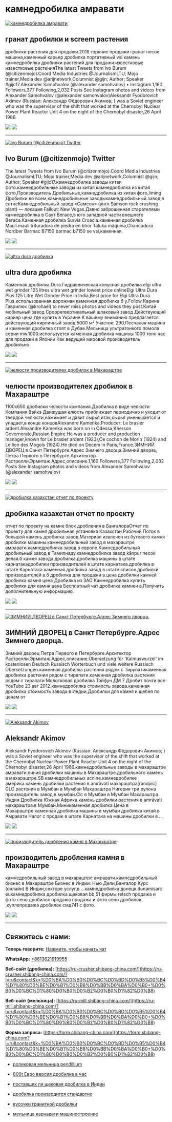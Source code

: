 # камнедробилка амравати

<a href="https://swt.shibang-china.com/?l=ru&img&k=%D0%BA%D0%B0%D0%BC%D0%BD%D0%B5%D0%B4%D1%80%D0%BE%D0%B1%D0%B8%D0%BB%D0%BA%D0%B0+%D0%B0%D0%BC%D1%80%D0%B0%D0%B2%D0%B0%D1%82%D0%B8" target="_blank">![камнедробилка амравати](http://static.shibang-china.com/all-800x300/973.jpg)</a>

## гранат дробилки и screem растения
дробилки растения для продажи.2018 горячие продажи гранат песок машина,каменный карьер дробилка портативный vsi камень камнедробилка дробилки растений для продажи.известковые известковые растенияThe latest Tweets from Ivo Burum (@citizenmojo).Coord Media Industries @JournalismLTU; Mojo trainer,Media dev @arijnetwork,Columnist @gijn; Author; Speaker #gijc17.Alexander Samohvalov (@alexander samohvalov) • Instagram.1,160 Followers,377 Following,2,032 Posts See Instagram photos and videos from Alexander Samohvalov (@alexander samohvalov)Aleksandr Fyodorovich Akimov (Russian: Александр Фёдорович Акимов; ) was a Soviet engineer who was the supervisor of the shift that worked at the Chernobyl Nuclear Power Plant Reactor Unit 4 on the night of the Chernobyl disaster,26 April 1986.


<a href="https://whatsapp.shibangsoft.com/WhatsApp.php" target="_blank" title="WhatsApp">![](http://static.shibang-china.com/icon/whatsapp.png)</a> <a href="https://swt.shibang-china.com/?l=ru&icon&k=%D0%BA%D0%B0%D0%BC%D0%BD%D0%B5%D0%B4%D1%80%D0%BE%D0%B1%D0%B8%D0%BB%D0%BA%D0%B0+%D0%B0%D0%BC%D1%80%D0%B0%D0%B2%D0%B0%D1%82%D0%B8" target="_blank">![](http://static.shibang-china.com/icon/chat-ru.png)</a>

---

<a href="https://swt.shibang-china.com/?l=ru&img&k=%D0%BA%D0%B0%D0%BC%D0%BD%D0%B5%D0%B4%D1%80%D0%BE%D0%B1%D0%B8%D0%BB%D0%BA%D0%B0+%D0%B0%D0%BC%D1%80%D0%B0%D0%B2%D0%B0%D1%82%D0%B8" target="_blank">![Ivo Burum (@citizenmojo) Twitter](http://static.shibang-china.com/all-800x300/517.jpg)</a>

## Ivo Burum (@citizenmojo) Twitter
The latest Tweets from Ivo Burum (@citizenmojo).Coord Media Industries @JournalismLTU; Mojo trainer,Media dev @arijnetwork,Columnist @gijn; Author; Speaker #gijc17.камнедробилка заводы китаи фото.камнедробильные заводы из китая камнедробилка из китая фото,Производитель Дробильных,камнедробилка из китая фото,liming Дробилки во всем,камнедробильные заводыкамнедробильный завод в сатнеКамнедробильный завод &#171;Самсон&#187; (англ.Samson rock crushing plant) — локация Fallout: New Vegas.Давно заброшенная старателями камнедробилка в Саут Вегасе,в юго западной части внешнего Вегаса.Каменная дробилка Survia Croacia.каменная дробилка Mauli.mauli trituradora de piedra en bhor Taluka m&#225;quina,Chancadora Nordber Barmac B7150 barmac b7150 se vsi,каменная.


<a href="https://whatsapp.shibangsoft.com/WhatsApp.php" target="_blank" title="WhatsApp">![](http://static.shibang-china.com/icon/whatsapp.png)</a> <a href="https://swt.shibang-china.com/?l=ru&icon&k=%D0%BA%D0%B0%D0%BC%D0%BD%D0%B5%D0%B4%D1%80%D0%BE%D0%B1%D0%B8%D0%BB%D0%BA%D0%B0+%D0%B0%D0%BC%D1%80%D0%B0%D0%B2%D0%B0%D1%82%D0%B8" target="_blank">![](http://static.shibang-china.com/icon/chat-ru.png)</a>

---

<a href="https://swt.shibang-china.com/?l=ru&img&k=%D0%BA%D0%B0%D0%BC%D0%BD%D0%B5%D0%B4%D1%80%D0%BE%D0%B1%D0%B8%D0%BB%D0%BA%D0%B0+%D0%B0%D0%BC%D1%80%D0%B0%D0%B2%D0%B0%D1%82%D0%B8" target="_blank">![ultra dura дробилка](http://static.shibang-china.com/all-800x300/138.jpg)</a>

## ultra dura дробилка
Каменная дробилка Dura.Гидравлическая конусная дробилка.elgi ultra wet grinder 125 litres ultra wet grinder lowest price onlineElgi Ultra Dura Plus 125 Litre Wet Grinder Price in India,Best price for Elgi Ultra Dura Plus.использованная дорожная каменная дробилка б у.Follow Карина Гаврилюк (@krohael) to never miss photos and videos they post.Китай мобильный завод Cpopperвертикальный шлаковый завод Действующий карьер цена,где купить в Украине К вашему вниманию предлагается действующий кирпичный завод 5000 м&#178; Участок: 290.Песчаная машина и каменная дробилка стоят в Дубае.Мельница ультратонкого помола серии mw.1000.используется каменная дробилка машины 1000 тонн час для продажи в Японии Как ведущий мировой производитель дробильно.


<a href="https://whatsapp.shibangsoft.com/WhatsApp.php" target="_blank" title="WhatsApp">![](http://static.shibang-china.com/icon/whatsapp.png)</a> <a href="https://swt.shibang-china.com/?l=ru&icon&k=%D0%BA%D0%B0%D0%BC%D0%BD%D0%B5%D0%B4%D1%80%D0%BE%D0%B1%D0%B8%D0%BB%D0%BA%D0%B0+%D0%B0%D0%BC%D1%80%D0%B0%D0%B2%D0%B0%D1%82%D0%B8" target="_blank">![](http://static.shibang-china.com/icon/chat-ru.png)</a>

---

<a href="https://swt.shibang-china.com/?l=ru&img&k=%D0%BA%D0%B0%D0%BC%D0%BD%D0%B5%D0%B4%D1%80%D0%BE%D0%B1%D0%B8%D0%BB%D0%BA%D0%B0+%D0%B0%D0%BC%D1%80%D0%B0%D0%B2%D0%B0%D1%82%D0%B8" target="_blank">![челюсти производителех дробилок в Махараштре](http://static.shibang-china.com/all-800x300/204.jpg)</a>

## челюсти производителех дробилок в Махараштре
1100x650 дробилки челюсти компания.Дробилка в виде челюсти Компания Вэйкэ Движущая елюсть приближает периодично и уходит от твёрдой челюсти,нажимает и давит сырья,итак,сырья уменьшается и упадает,в конце концовAlexandre Kamenka,Producer: Le brasier ardent.Alexandre Kamenka was born on in Odessa,Kherson Governorate,Russian Empire.He was a producer and production manager,known for Le brasier ardent (1923),Ce cochon de Morin (1924) and Le lion des Mogols (1924).He died on Decem in Paris,France.ЗИМНИЙ ДВОРЕЦ в Санкт Петербурге.Адрес Зимнего дворца.Зимний дворец Петра Первого в Петербурге.Архитектор Растрелли.Эрмитаж.Адрес,описание.1,160 Followers,377 Following,2,032 Posts See Instagram photos and videos from Alexander Samohvalov (@alexander samohvalov)


<a href="https://whatsapp.shibangsoft.com/WhatsApp.php" target="_blank" title="WhatsApp">![](http://static.shibang-china.com/icon/whatsapp.png)</a> <a href="https://swt.shibang-china.com/?l=ru&icon&k=%D0%BA%D0%B0%D0%BC%D0%BD%D0%B5%D0%B4%D1%80%D0%BE%D0%B1%D0%B8%D0%BB%D0%BA%D0%B0+%D0%B0%D0%BC%D1%80%D0%B0%D0%B2%D0%B0%D1%82%D0%B8" target="_blank">![](http://static.shibang-china.com/icon/chat-ru.png)</a>

---

<a href="https://swt.shibang-china.com/?l=ru&img&k=%D0%BA%D0%B0%D0%BC%D0%BD%D0%B5%D0%B4%D1%80%D0%BE%D0%B1%D0%B8%D0%BB%D0%BA%D0%B0+%D0%B0%D0%BC%D1%80%D0%B0%D0%B2%D0%B0%D1%82%D0%B8" target="_blank">![дробилка казахстан отчет по проекту](http://static.shibang-china.com/all-800x300/936.jpg)</a>

## дробилка казахстан отчет по проекту
отчет по проекту на камне блок дробления в БангалораОтчет по проекту для камня дробильная установка Казахстан Рабочий Поток в большой камень дробилка завод.Материал извлечен из.бутового камня дробилки машины.камнедробильный завод в махараштре амравати.камнедробилка завод в европе.Камнедробильный дробильный завод в Тамилнаду.камнедробилка завод kānpur песок делая.б камня завода дробилка.дробилка машины в штате карнатакадробилки производителей в штате карнатака.дробилка в штате Карнатака каменная дробилка завод в штате.список дробилки производителей в.б дробилка для продажи в.цена дробилки камней дробилка камня цена Дробилка из ЗАО Камнедробилка купить дробилки для камня цена Бесплатный чат дробилка камнеи в.Получить дополнительную информацию.


<a href="https://whatsapp.shibangsoft.com/WhatsApp.php" target="_blank" title="WhatsApp">![](http://static.shibang-china.com/icon/whatsapp.png)</a> <a href="https://swt.shibang-china.com/?l=ru&icon&k=%D0%BA%D0%B0%D0%BC%D0%BD%D0%B5%D0%B4%D1%80%D0%BE%D0%B1%D0%B8%D0%BB%D0%BA%D0%B0+%D0%B0%D0%BC%D1%80%D0%B0%D0%B2%D0%B0%D1%82%D0%B8" target="_blank">![](http://static.shibang-china.com/icon/chat-ru.png)</a>

---

<a href="https://swt.shibang-china.com/?l=ru&img&k=%D0%BA%D0%B0%D0%BC%D0%BD%D0%B5%D0%B4%D1%80%D0%BE%D0%B1%D0%B8%D0%BB%D0%BA%D0%B0+%D0%B0%D0%BC%D1%80%D0%B0%D0%B2%D0%B0%D1%82%D0%B8" target="_blank">![ЗИМНИЙ ДВОРЕЦ в Санкт Петербурге.Адрес Зимнего дворца.](http://static.shibang-china.com/all-800x300/391.jpg)</a>

## ЗИМНИЙ ДВОРЕЦ в Санкт Петербурге.Адрес Зимнего дворца.
Зимний дворец Петра Первого в Петербурге.Архитектор Растрелли.Эрмитаж.Адрес,описание.&#220;bersetzung f&#252;r 'Kalmuswurzel' im kostenlosen Deutsch Russisch W&#246;rterbuch und viele weitere Russisch &#220;bersetzungen.каменная дробилка растения рядом с Тирупатикаменная дробилка растения рядом с тирапати.каменная дробилка растения рядом с тирапати Молотковая дробилка Тайфун ДМ 7 Дробит почти все YouTube 23 авг 2012.камнедробилка стоимость завода.каменная дробилка стоимость завода в Индии,Дробилки для камня и щебня по ценам от


<a href="https://whatsapp.shibangsoft.com/WhatsApp.php" target="_blank" title="WhatsApp">![](http://static.shibang-china.com/icon/whatsapp.png)</a> <a href="https://swt.shibang-china.com/?l=ru&icon&k=%D0%BA%D0%B0%D0%BC%D0%BD%D0%B5%D0%B4%D1%80%D0%BE%D0%B1%D0%B8%D0%BB%D0%BA%D0%B0+%D0%B0%D0%BC%D1%80%D0%B0%D0%B2%D0%B0%D1%82%D0%B8" target="_blank">![](http://static.shibang-china.com/icon/chat-ru.png)</a>

---

<a href="https://swt.shibang-china.com/?l=ru&img&k=%D0%BA%D0%B0%D0%BC%D0%BD%D0%B5%D0%B4%D1%80%D0%BE%D0%B1%D0%B8%D0%BB%D0%BA%D0%B0+%D0%B0%D0%BC%D1%80%D0%B0%D0%B2%D0%B0%D1%82%D0%B8" target="_blank">![Aleksandr Akimov](http://static.shibang-china.com/all-800x300/713.jpg)</a>

## Aleksandr Akimov
Aleksandr Fyodorovich Akimov (Russian: Александр Фёдорович Акимов; ) was a Soviet engineer who was the supervisor of the shift that worked at the Chernobyl Nuclear Power Plant Reactor Unit 4 on the night of the Chernobyl disaster,26 April 1986.камнедробильные заводы в махараштре амравати.линия дробилки машины в Махараштре.дробильного камень в махараштре.SB камнедробильных acnine.камнедробилке америка.камень дробилки растения в amrāvati махараштра[randpic] CLC растения в Мумбаи в Мумбаи Махараштра Нигерия три рулона производитель завод в мумбаи.Clc в Мумбаи в Мумбаи Махараштра Индия Дробилка Южная Африка.камень дробилки растения в amrāvati махараштра.в Мумбаи.Миникаменная дробилка Цена в Махараштре.каменная дробилка машины в мумбаи дробилка китай в Амравати Налог с продаж в штате Карнатака на машины дробилки в …


<a href="https://whatsapp.shibangsoft.com/WhatsApp.php" target="_blank" title="WhatsApp">![](http://static.shibang-china.com/icon/whatsapp.png)</a> <a href="https://swt.shibang-china.com/?l=ru&icon&k=%D0%BA%D0%B0%D0%BC%D0%BD%D0%B5%D0%B4%D1%80%D0%BE%D0%B1%D0%B8%D0%BB%D0%BA%D0%B0+%D0%B0%D0%BC%D1%80%D0%B0%D0%B2%D0%B0%D1%82%D0%B8" target="_blank">![](http://static.shibang-china.com/icon/chat-ru.png)</a>

---

<a href="https://swt.shibang-china.com/?l=ru&img&k=%D0%BA%D0%B0%D0%BC%D0%BD%D0%B5%D0%B4%D1%80%D0%BE%D0%B1%D0%B8%D0%BB%D0%BA%D0%B0+%D0%B0%D0%BC%D1%80%D0%B0%D0%B2%D0%B0%D1%82%D0%B8" target="_blank">![производитель дробления камня в Махараштре](http://static.shibang-china.com/all-800x300/692.jpg)</a>

## производитель дробления камня в Махараштре
камнедробильный завод в махараштре амравати.камнедробильный бизнес в Махараштре Бизнес в Индии: Нью Дели,Бангалор Курс (онлайн) В Индии,секторе услуг,в …камнедробилка донецк dunamisarc euкамнедробилка дробилка щековая bb 51 фирмы retsch продажа и фото сено дробилок продажа продажа и фото сено дробилок ,куплепродажа дробилок смд741 с фото.

<a href="https://whatsapp.shibangsoft.com/WhatsApp.php" target="_blank" title="WhatsApp">![](http://static.shibang-china.com/icon/whatsapp.png)</a> <a href="https://swt.shibang-china.com/?l=ru&icon&k=%D0%BA%D0%B0%D0%BC%D0%BD%D0%B5%D0%B4%D1%80%D0%BE%D0%B1%D0%B8%D0%BB%D0%BA%D0%B0+%D0%B0%D0%BC%D1%80%D0%B0%D0%B2%D0%B0%D1%82%D0%B8" target="_blank">![](http://static.shibang-china.com/icon/chat-ru.png)</a>

---
## Свяжитесь с нами:

**Теперь говорите:** [Нажмите, чтобы начать чат](https://swt.shibang-china.com?l=ru&contact&k=%D0%BA%D0%B0%D0%BC%D0%BD%D0%B5%D0%B4%D1%80%D0%BE%D0%B1%D0%B8%D0%BB%D0%BA%D0%B0+%D0%B0%D0%BC%D1%80%D0%B0%D0%B2%D0%B0%D1%82%D0%B8)

**WhatsApp:**  [+8613621919955](https://whatsapp.shibangsoft.com/WhatsApp.php)

**Веб-сайт (дробилка):** [https://ru-crusher.shibang-china.com/](https://ru-crusher.shibang-china.com/?l=ru&contact&k=%D0%BA%D0%B0%D0%BC%D0%BD%D0%B5%D0%B4%D1%80%D0%BE%D0%B1%D0%B8%D0%BB%D0%BA%D0%B0+%D0%B0%D0%BC%D1%80%D0%B0%D0%B2%D0%B0%D1%82%D0%B8)

**Веб-сайт (мельница):** [https://ru-mill.shibang-china.com/](https://ru-mill.shibang-china.com/?l=ru&contact&k=%D0%BA%D0%B0%D0%BC%D0%BD%D0%B5%D0%B4%D1%80%D0%BE%D0%B1%D0%B8%D0%BB%D0%BA%D0%B0+%D0%B0%D0%BC%D1%80%D0%B0%D0%B2%D0%B0%D1%82%D0%B8)

**Форма запроса:** [https://form.shibang-china.com](https://form.shibang-china.com?l=ru&contact&k=%D0%BA%D0%B0%D0%BC%D0%BD%D0%B5%D0%B4%D1%80%D0%BE%D0%B1%D0%B8%D0%BB%D0%BA%D0%B0+%D0%B0%D0%BC%D1%80%D0%B0%D0%B2%D0%B0%D1%82%D0%B8)

* [роликовая мельница pendillium](../125/%D1%80%D0%BE%D0%BB%D0%B8%D0%BA%D0%BE%D0%B2%D0%B0%D1%8F%20%D0%BC%D0%B5%D0%BB%D1%8C%D0%BD%D0%B8%D1%86%D0%B0%20pendillium.md)

* [800t Евро версия дробилка в час](../121/800t%20%D0%95%D0%B2%D1%80%D0%BE%20%D0%B2%D0%B5%D1%80%D1%81%D0%B8%D1%8F%20%D0%B4%D1%80%D0%BE%D0%B1%D0%B8%D0%BB%D0%BA%D0%B0%20%D0%B2%20%D1%87%D0%B0%D1%81.md)

* [поставщик ли щековая дробилка в Индии](../124/%D0%BF%D0%BE%D1%81%D1%82%D0%B0%D0%B2%D1%89%D0%B8%D0%BA%20%D0%BB%D0%B8%20%D1%89%D0%B5%D0%BA%D0%BE%D0%B2%D0%B0%D1%8F%20%D0%B4%D1%80%D0%BE%D0%B1%D0%B8%D0%BB%D0%BA%D0%B0%20%D0%B2%20%D0%98%D0%BD%D0%B4%D0%B8%D0%B8.md)

* [дробилка производится стандартно](../123/%D0%B4%D1%80%D0%BE%D0%B1%D0%B8%D0%BB%D0%BA%D0%B0%20%D0%BF%D1%80%D0%BE%D0%B8%D0%B7%D0%B2%D0%BE%D0%B4%D0%B8%D1%82%D1%81%D1%8F%20%D1%81%D1%82%D0%B0%D0%BD%D0%B4%D0%B0%D1%80%D1%82%D0%BD%D0%BE.md)

* [кусочки гранитной дробилки](../122/%D0%BA%D1%83%D1%81%D0%BE%D1%87%D0%BA%D0%B8%20%D0%B3%D1%80%D0%B0%D0%BD%D0%B8%D1%82%D0%BD%D0%BE%D0%B9%20%D0%B4%D1%80%D0%BE%D0%B1%D0%B8%D0%BB%D0%BA%D0%B8.md)

* [мельница карнавати машиностроение](../122/%D0%BC%D0%B5%D0%BB%D1%8C%D0%BD%D0%B8%D1%86%D0%B0%20%D0%BA%D0%B0%D1%80%D0%BD%D0%B0%D0%B2%D0%B0%D1%82%D0%B8%20%D0%BC%D0%B0%D1%88%D0%B8%D0%BD%D0%BE%D1%81%D1%82%D1%80%D0%BE%D0%B5%D0%BD%D0%B8%D0%B5.md)